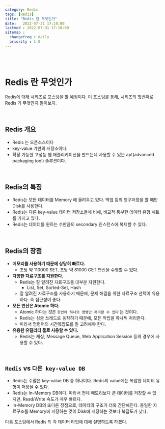 ```yaml
---
category: Redis
tags: [Redis]
title: "Redis 란 무엇인가"
date:   2022-07-31 17:10:00 
lastmod : 2022-07-31 17:10:00
sitemap :
  changefreq : daily
  priority : 1.0
---
```


<br/><br/>

# Redis 란 무엇인가

Redis에 대해 시리즈로 포스팅을 할 예정이다. 이 포스팅를 통해, 시리즈의 첫번째로 Redis 가 무엇인지 알아보자.

<br/>

## Redis 개요

- Redis 는 오픈소스이다
- key-value 기반의 저장소이다.
- 확장 가능한 고성능 웹 애플리케이션을 만드는데 사용할 수 있는 apt(advanced packaging tool) 솔루션이다.

<br/>

## Redis의 특징

- Redis는 모든 데이터를 Memory 에 올려두고 있다. 백업 등의 영구저장을 할 때만 Disk를 사용한다.
- Redis는 다른 key-value 데이터 저장소들에 비해, 비교적 풍부한 데이터 유형 세트를 가지고 있다.
- Redis는 데이터를 원하는 수만큼의 secondary 인스턴스에 복제할 수 있다.

<br/>

## Redis의 장점

- **메모리를 사용하기 때문에 상당히 빠르다.**
    - 초당 약 110000 SET, 초당 약 81000 GET 연산을 수행할 수 있다.
- **다양한 자료구조를 지원한다.**
    - Redis는 잘 알려진 자료구조을 대부분 지원한다.
        - List, Set, Sorted-Set, Hash
    - 잘 알려진 자료구조를 사용하기 때문에, 문제 해결을 위한 자료구조 선택이 유용하다. 즉 접근성이 좋다.
- **모든 연산은 Atomic 하다.**
    - Atomic 하다는 것은 `한번에 하나의 명령만 처리할 수 있다` 는 것이다.
    - Redis는 싱글 쓰레드로 동작하기 때문에, 모든 작업을 하나씩 처리한다.
    - 따라서 명령어의 시간복잡도를 잘 고려해야 한다.
- **유용한 유틸리티 툴로 사용할 수 있다.**
    - Redis는 캐싱, Message Queue, Web Application Session 등의 경우에 사용할 수 있다.

<br/>

## `Redis` vs `다른 key-value DB`

- Redis는 수많은 key-value DB 중 하나이다. Redis의 value에는 복잡한 데이터 유형이 저장될 수 있다.
- Redis는 In-Memory DB이다. 따라서 전체 메모리보다 큰 데이터를 저장할 수 없지만, Read/Write 속도가 매우 빠르다.
- In-Memory DB의 또다른 장점으로, 데이터의 구조가 더욱 간단해진다. 동일한 자료구조를 Memory에 저장하는 것이 Disk에 저장하는 것보다 복잡도가 낮다.

다음 포스팅에서 Redis 의 각 데이터 타입에 대해 설명하도록 하겠다.